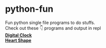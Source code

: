 # python-fun
Fun python single file programs to do stuffs.  
Check out these 👇 programs and output in repl    
[**Digital Clock**](https://replit.com/@sabinmhx/python-digital-clock)  
[**Heart Shape**](https://replit.com/@sabinmhx/python-heart-shape)  
